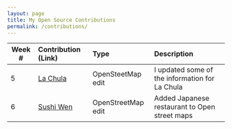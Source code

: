```yaml
---
layout: page
title: My Open Source Contributions
permalink: /contributions/
---
```








| Week #       | Contribution (Link)  | Type  | Description |
|---|:---|:---|:---|
|  5   | [La Chula](https://www.openstreetmap.org/changeset/81463055) | OpenSteetMap edit| I updated some of the information for La Chula | 
|  6   |   [Sushi Wen](https://www.openstreetmap.org/changeset/81934308)  | OpenStreetMap edit | Added Japanese restaurant to Open street maps|

